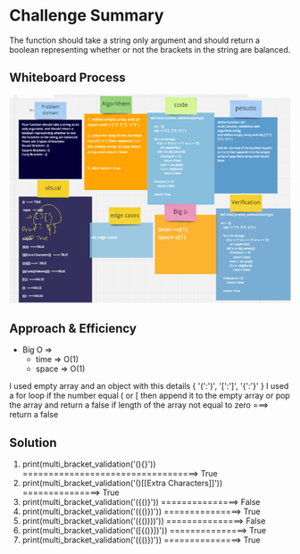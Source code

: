 # Challenge Summary

The function should take a string only argument and should return a boolean representing whether or not the brackets in the string are balanced.

## Whiteboard Process

![img](../code.png)

## Approach & Efficiency
  * Big O =>
     -  time => O(1)
     -  space => O(1)

I used empty array and an object with this details { '(':')', '[':']', '{':'}' }
I used a for loop if the number equal ( or [ then append it to the empty array or pop the array and return a false
if length of the array not equal to zero ===> return a false

## Solution

1.    print(multi_bracket_validation('(){}'))  ==================================> True
2.    print(multi_bracket_validation('()[[Extra Characters]]')) ===============> True
3.    print(multi_bracket_validation('({()}')) ===============> False
4.    print(multi_bracket_validation('({()})')) ===============> True
5.    print(multi_bracket_validation('({())))')) ===============> False
6.    print(multi_bracket_validation('([{()}])')) ===============> True
7.    print(multi_bracket_validation('({()})')) ===============> True
     






